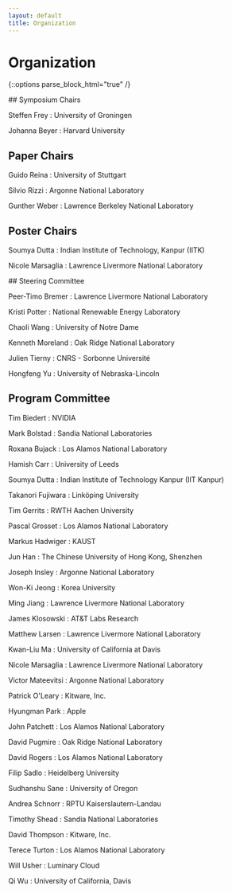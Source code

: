 ```yaml
---
layout: default
title: Organization
---
```


# Organization

{::options parse_block_html="true" /}

<div class="left">
## Symposium Chairs

Steffen Frey 
: University of Groningen

Johanna Beyer
: Harvard University

## Paper Chairs

Guido Reina
: University of Stuttgart

Silvio Rizzi
: Argonne National Laboratory

Gunther Weber
: Lawrence Berkeley National Laboratory

## Poster Chairs

Soumya Dutta
:  Indian Institute of Technology, Kanpur (IITK)

Nicole Marsaglia
: Lawrence Livermore National Laboratory

</div>

<div class="right">
## Steering Committee

Peer-Timo Bremer
: Lawrence Livermore National Laboratory

Kristi Potter
: National Renewable Energy Laboratory

Chaoli Wang 
: University of Notre Dame

Kenneth Moreland
: Oak Ridge National Laboratory

Julien Tierny
: CNRS - Sorbonne Université

Hongfeng Yu
: University of Nebraska-Lincoln

</div>

## Program Committee

<div class="left">
Tim Biedert
: NVIDIA

Mark Bolstad
: Sandia National Laboratories

Roxana Bujack
: Los Alamos National Laboratory

Hamish Carr
: University of Leeds

Soumya Dutta
: Indian Institute of Technology Kanpur (IIT Kanpur)

Takanori Fujiwara
: Linköping University

Tim Gerrits
: RWTH Aachen University

Pascal Grosset
: Los Alamos National Laboratory

Markus Hadwiger
: KAUST

Jun Han
: The Chinese University of Hong Kong, Shenzhen

Joseph Insley
: Argonne National Laboratory

Won-Ki Jeong
: Korea University

Ming Jiang
: Lawrence Livermore National Laboratory

James Klosowski
: AT&T Labs Research

Matthew Larsen
: Lawrence Livermore National Laboratory

Kwan-Liu Ma
: University of California at Davis

</div>

<div class="right">
Nicole Marsaglia
: Lawrence Livermore National Laboratory

Victor Mateevitsi
: Argonne National Laboratory

Patrick	O'Leary
: Kitware, Inc.

Hyungman Park
: Apple

John Patchett
: Los Alamos National Laboratory

David Pugmire
: Oak Ridge National Laboratory

David Rogers
: Los Alamos National Laboratory

Filip Sadlo
: Heidelberg University

Sudhanshu Sane
: University of Oregon

Andrea Schnorr
: RPTU Kaiserslautern-Landau

Timothy Shead
: Sandia National Laboratories

David Thompson
: Kitware, Inc.

Terece Turton
: Los Alamos National Laboratory

Will Usher
: Luminary Cloud

Qi Wu
: University of California, Davis

</div>
